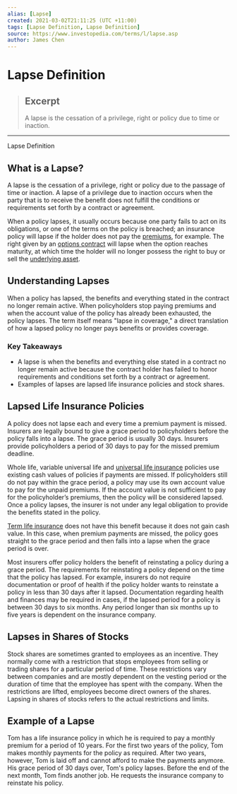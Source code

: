 ```yaml
---
alias: [Lapse]
created: 2021-03-02T21:11:25 (UTC +11:00)
tags: [Lapse Definition, Lapse Definition]
source: https://www.investopedia.com/terms/l/lapse.asp
author: James Chen
---
```


# Lapse Definition

> ## Excerpt
> A lapse is the cessation of a privilege, right or policy due to time or inaction.

---

Lapse Definition
## What is a Lapse?

A lapse is the cessation of a privilege, right or policy due to the passage of time or inaction. A lapse of a privilege due to inaction occurs when the party that is to receive the benefit does not fulfill the conditions or requirements set forth by a contract or agreement.

When a policy lapses, it usually occurs because one party fails to act on its obligations, or one of the terms on the policy is breached; an insurance policy will lapse if the holder does not pay the [premiums](https://www.investopedia.com/terms/p/premium.asp), for example. The right given by an [options contract](https://www.investopedia.com/terms/o/optionscontract.asp) will lapse when the option reaches maturity, at which time the holder will no longer possess the right to buy or sell the [underlying asset](https://www.investopedia.com/terms/u/underlying-asset.asp).

## Understanding Lapses

When a policy has lapsed, the benefits and everything stated in the contract no longer remain active. When policyholders stop paying premiums and when the account value of the policy has already been exhausted, the policy lapses. The term itself means "lapse in coverage," a direct translation of how a lapsed policy no longer pays benefits or provides coverage.

### Key Takeaways

-   A lapse is when the benefits and everything else stated in a contract no longer remain active because the contract holder has failed to honor requirements and conditions set forth by a contract or agreement.
-   Examples of lapses are lapsed life insurance policies and stock shares.

## Lapsed Life Insurance Policies

A policy does not lapse each and every time a premium payment is missed. Insurers are legally bound to give a grace period to policyholders before the policy falls into a lapse. The grace period is usually 30 days. Insurers provide policyholders a period of 30 days to pay for the missed premium deadline.

Whole life, variable universal life and [universal life insurance](https://www.investopedia.com/terms/u/universallife.asp) policies use existing cash values of policies if payments are missed. If policyholders still do not pay within the grace period, a policy may use its own account value to pay for the unpaid premiums. If the account value is not sufficient to pay for the policyholder’s premiums, then the policy will be considered lapsed. Once a policy lapses, the insurer is not under any legal obligation to provide the benefits stated in the policy.

[Term life insurance](https://www.investopedia.com/terms/t/termlife.asp) does not have this benefit because it does not gain cash value. In this case, when premium payments are missed, the policy goes straight to the grace period and then falls into a lapse when the grace period is over.

Most insurers offer policy holders the benefit of reinstating a policy during a grace period. The requirements for reinstating a policy depend on the time that the policy has lapsed. For example, insurers do not require documentation or proof of health if the policy holder wants to reinstate a policy in less than 30 days after it lapsed. Documentation regarding health and finances may be required in cases, if the lapsed period for a policy is between 30 days to six months. Any period longer than six months up to five years is dependent on the insurance company.

## Lapses in Shares of Stocks

Stock shares are sometimes granted to employees as an incentive. They normally come with a restriction that stops employees from selling or trading shares for a particular period of time. These restrictions vary between companies and are mostly dependent on the vesting period or the duration of time that the employee has spent with the company. When the restrictions are lifted, employees become direct owners of the shares. Lapsing in shares of stocks refers to the actual restrictions and limits.

## Example of a Lapse

Tom has a life insurance policy in which he is required to pay a monthly premium for a period of 10 years. For the first two years of the policy, Tom makes monthly payments for the policy as required. After two years, however, Tom is laid off and cannot afford to make the payments anymore. His grace period of 30 days over, Tom's policy lapses. Before the end of the next month, Tom finds another job. He requests the insurance company to reinstate his policy.
